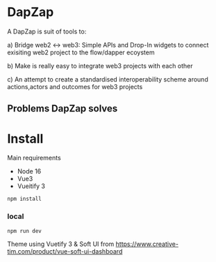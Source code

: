
# DapZap

A DapZap is suit of tools to:

a) Bridge web2 <-> web3:
 Simple APIs and Drop-In widgets to connect exisiting web2 project to the flow/dapper ecoystem


b) Make is really easy to integrate web3 projects with each other

c) An attempt to create a standardised interoperability scheme around actions,actors and outcomes for web3 projects

## Problems DapZap solves



# Install

Main requirements

- Node 16
- Vue3
- Vueitify 3

`npm install`

### local

`npm run dev`


Theme using Vuetify 3 & Soft UI  from https://www.creative-tim.com/product/vue-soft-ui-dashboard
